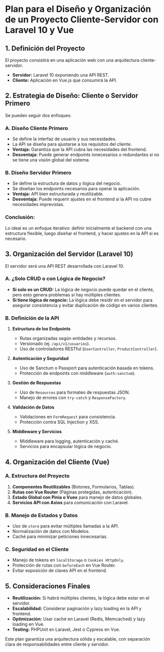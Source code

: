 # Plan para el Diseño y Organización de un Proyecto Cliente-Servidor con Laravel 10 y Vue

## 1. Definición del Proyecto
El proyecto consistirá en una aplicación web con una arquitectura cliente-servidor.
- **Servidor:** Laravel 10 exponiendo una API REST.
- **Cliente:** Aplicación en Vue.js que consumirá la API.

## 2. Estrategia de Diseño: Cliente o Servidor Primero
Se pueden seguir dos enfoques:

### **A. Diseño Cliente Primero**
- Se define la interfaz de usuario y sus necesidades.
- La API se diseña para ajustarse a los requisitos del cliente.
- **Ventaja:** Garantiza que la API cubra las necesidades del frontend.
- **Desventaja:** Puede generar endpoints innecesarios o redundantes si no se tiene una visión global del sistema.

### **B. Diseño Servidor Primero**
- Se define la estructura de datos y lógica del negocio.
- Se diseñan los endpoints necesarios para operar la aplicación.
- **Ventaja:** API bien estructurada y reutilizable.
- **Desventaja:** Puede requerir ajustes en el frontend si la API no cubre necesidades imprevistas.

### **Conclusión:**
Lo ideal es un enfoque iterativo: definir inicialmente el backend con una estructura flexible, luego diseñar el frontend, y hacer ajustes en la API si es necesario.

## 3. Organización del Servidor (Laravel 10)
El servidor será una API REST desarrollada con Laravel 10.

### **A. ¿Solo CRUD o con Lógica de Negocio?**
- **Si solo es un CRUD:** La lógica de negocio puede quedar en el cliente, pero esto genera problemas si hay múltiples clientes.
- **Si tiene lógica de negocio:** La lógica debe residir en el servidor para asegurar consistencia y evitar duplicación de código en varios clientes.

### **B. Definición de la API**
1. **Estructura de los Endpoints**
   - Rutas organizadas según entidades y recursos.
   - Versionado (ej. `/api/v1/usuarios`).
   - Uso de controladores RESTful (`UserController`, `ProductController`).
   
2. **Autenticación y Seguridad**
   - Uso de Sanctum o Passport para autenticación basada en tokens.
   - Protección de endpoints con middleware (`auth:sanctum`).
   
3. **Gestión de Respuestas**
   - Uso de `Resources` para formateo de respuestas JSON.
   - Manejo de errores con `try-catch` y `ResponseFactory`.
   
4. **Validación de Datos**
   - Validaciones en `FormRequest` para consistencia.
   - Protección contra SQL Injection y XSS.
   
5. **Middleware y Servicios**
   - Middleware para logging, autenticación y caché.
   - Servicios para encapsular lógica de negocio.
   
## 4. Organización del Cliente (Vue)

### **A. Estructura del Proyecto**
1. **Componentes Reutilizables** (Botones, Formularios, Tablas).
2. **Rutas con Vue Router** (Páginas protegidas, autenticación).
3. **Estado Global con Pinia o Vuex** para manejo de datos globales.
4. **Servicios API con Axios** para comunicación con Laravel.

### **B. Manejo de Estados y Datos**
- Uso de `store` para evitar múltiples llamadas a la API.
- Normalización de datos con Modelos.
- Caché para minimizar peticiones innecesarias.

### **C. Seguridad en el Cliente**
- Manejo de tokens en `localStorage` o `Cookies HttpOnly`.
- Protección de rutas con `beforeEach` en Vue Router.
- Evitar exposición de claves API en el frontend.

## 5. Consideraciones Finales
- **Reutilización:** Si habrá múltiples clientes, la lógica debe estar en el servidor.
- **Escalabilidad:** Considerar paginación y lazy loading en la API y frontend.
- **Optimización:** Usar caché en Laravel (Redis, Memcached) y lazy loading en Vue.
- **Testing:** PHPUnit en Laravel, Jest o Cypress en Vue.

Este plan garantiza una arquitectura sólida y escalable, con separación clara de responsabilidades entre cliente y servidor.